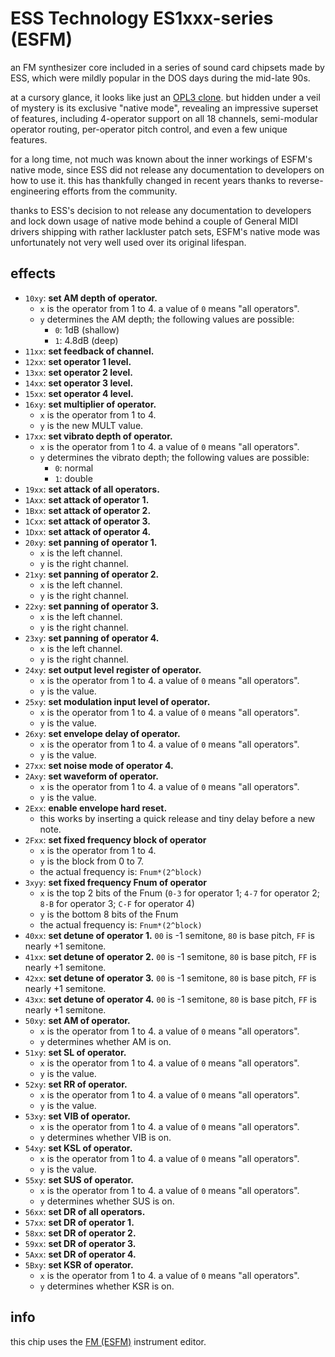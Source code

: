 # ESS Technology ES1xxx-series (ESFM)

an FM synthesizer core included in a series of sound card chipsets made by ESS, which were mildly popular in the DOS days during the mid-late 90s.

at a cursory glance, it looks like just an [OPL3 clone](opl.md). but hidden under a veil of mystery is its exclusive "native mode", revealing an impressive superset of features, including 4-operator support on all 18 channels, semi-modular operator routing, per-operator pitch control, and even a few unique features.

for a long time, not much was known about the inner workings of ESFM's native mode, since ESS did not release any documentation to developers on how to use it. this has thankfully changed in recent years thanks to reverse-engineering efforts from the community.

thanks to ESS's decision to not release any documentation to developers and lock down usage of native mode behind a couple of General MIDI drivers shipping with rather lackluster patch sets, ESFM's native mode was unfortunately not very well used over its original lifespan.

## effects

- `10xy`: **set AM depth of operator.**
  - `x` is the operator from 1 to 4. a value of `0` means "all operators".
  - `y` determines the AM depth; the following values are possible:
    - `0`: 1dB (shallow)
    - `1`: 4.8dB (deep)
- `11xx`: **set feedback of channel.**
- `12xx`: **set operator 1 level.**
- `13xx`: **set operator 2 level.**
- `14xx`: **set operator 3 level.**
- `15xx`: **set operator 4 level.**
- `16xy`: **set multiplier of operator.**
  - `x` is the operator from 1 to 4.
  - `y` is the new MULT value.
- `17xx`: **set vibrato depth of operator.**
  - `x` is the operator from 1 to 4. a value of `0` means "all operators".
  - `y` determines the vibrato depth; the following values are possible:
    - `0`: normal
    - `1`: double
- `19xx`: **set attack of all operators.**
- `1Axx`: **set attack of operator 1.**
- `1Bxx`: **set attack of operator 2.**
- `1Cxx`: **set attack of operator 3.**
- `1Dxx`: **set attack of operator 4.**
- `20xy`: **set panning of operator 1.**
  - `x` is the left channel.
  - `y` is the right channel.
- `21xy`: **set panning of operator 2.**
  - `x` is the left channel.
  - `y` is the right channel.
- `22xy`: **set panning of operator 3.**
  - `x` is the left channel.
  - `y` is the right channel.
- `23xy`: **set panning of operator 4.**
  - `x` is the left channel.
  - `y` is the right channel.
- `24xy`: **set output level register of operator.**
  - `x` is the operator from 1 to 4. a value of `0` means "all operators".
  - `y` is the value.
- `25xy`: **set modulation input level of operator.**
  - `x` is the operator from 1 to 4. a value of `0` means "all operators".
  - `y` is the value.
- `26xy`: **set envelope delay of operator.**
  - `x` is the operator from 1 to 4. a value of `0` means "all operators".
  - `y` is the value.
- `27xx`: **set noise mode of operator 4.**
- `2Axy`: **set waveform of operator.**
  - `x` is the operator from 1 to 4. a value of `0` means "all operators".
  - `y` is the value.
- `2Exx`: **enable envelope hard reset.**
  - this works by inserting a quick release and tiny delay before a new note.
- `2Fxx`: **set fixed frequency block of operator**
  - `x` is the operator from 1 to 4.
  - `y` is the block from 0 to 7.
  - the actual frequency is: `Fnum*(2^block)`
- `3xyy`: **set fixed frequency Fnum of operator**
  - `x` is the top 2 bits of the Fnum (`0-3` for operator 1; `4-7` for operator 2; `8-B` for operator 3; `C-F` for operator 4)
  - `y` is the bottom 8 bits of the Fnum
  - the actual frequency is: `Fnum*(2^block)`
- `40xx`: **set detune of operator 1.** `00` is -1 semitone, `80` is base pitch, `FF` is nearly +1 semitone.
- `41xx`: **set detune of operator 2.** `00` is -1 semitone, `80` is base pitch, `FF` is nearly +1 semitone.
- `42xx`: **set detune of operator 3.** `00` is -1 semitone, `80` is base pitch, `FF` is nearly +1 semitone.
- `43xx`: **set detune of operator 4.** `00` is -1 semitone, `80` is base pitch, `FF` is nearly +1 semitone.
- `50xy`: **set AM of operator.**
  - `x` is the operator from 1 to 4. a value of `0` means "all operators".
  - `y` determines whether AM is on.
- `51xy`: **set SL of operator.**
  - `x` is the operator from 1 to 4. a value of `0` means "all operators".
  - `y` is the value.
- `52xy`: **set RR of operator.**
  - `x` is the operator from 1 to 4. a value of `0` means "all operators".
  - `y` is the value.
- `53xy`: **set VIB of operator.**
  - `x` is the operator from 1 to 4. a value of `0` means "all operators".
  - `y` determines whether VIB is on.
- `54xy`: **set KSL of operator.**
  - `x` is the operator from 1 to 4. a value of `0` means "all operators".
  - `y` is the value.
- `55xy`: **set SUS of operator.**
  - `x` is the operator from 1 to 4. a value of `0` means "all operators".
  - `y` determines whether SUS is on.
- `56xx`: **set DR of all operators.**
- `57xx`: **set DR of operator 1.**
- `58xx`: **set DR of operator 2.**
- `59xx`: **set DR of operator 3.**
- `5Axx`: **set DR of operator 4.**
- `5Bxy`: **set KSR of operator.**
  - `x` is the operator from 1 to 4. a value of `0` means "all operators".
  - `y` determines whether KSR is on.

## info

this chip uses the [FM (ESFM)](../4-instrument/fm-esfm.md) instrument editor.